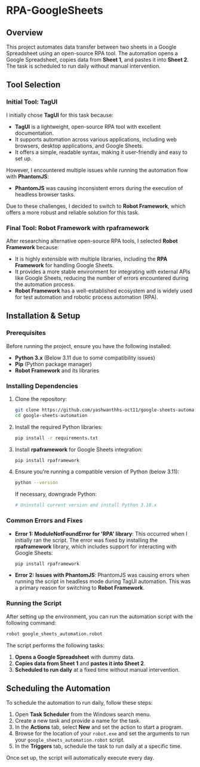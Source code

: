# RPA-GoogleSheets

## Overview

This project automates data transfer between two sheets in a Google Spreadsheet using an open-source RPA tool. The automation opens a Google Spreadsheet, copies data from **Sheet 1**, and pastes it into **Sheet 2**. The task is scheduled to run daily without manual intervention.

## Tool Selection

### Initial Tool: **TagUI**
I initially chose **TagUI** for this task because:
- **TagUI** is a lightweight, open-source RPA tool with excellent documentation.
- It supports automation across various applications, including web browsers, desktop applications, and Google Sheets.
- It offers a simple, readable syntax, making it user-friendly and easy to set up.

However, I encountered multiple issues while running the automation flow with **PhantomJS**:
- **PhantomJS** was causing inconsistent errors during the execution of headless browser tasks.

Due to these challenges, I decided to switch to **Robot Framework**, which offers a more robust and reliable solution for this task.

### Final Tool: **Robot Framework with rpaframework**
After researching alternative open-source RPA tools, I selected **Robot Framework** because:
- It is highly extensible with multiple libraries, including the **RPA Framework** for handling Google Sheets.
- It provides a more stable environment for integrating with external APIs like Google Sheets, reducing the number of errors encountered during the automation process.
- **Robot Framework** has a well-established ecosystem and is widely used for test automation and robotic process automation (RPA).

## Installation & Setup

### Prerequisites

Before running the project, ensure you have the following installed:
- **Python 3.x** (Below 3.11 due to some compatibility issues)
- **Pip** (Python package manager)
- **Robot Framework** and its libraries

### Installing Dependencies

1. Clone the repository:

   ```bash
   git clone https://github.com/yashwanthhs-oct11/google-sheets-automation.git
   cd google-sheets-automation
   ```

2. Install the required Python libraries:

   ```bash
   pip install -r requirements.txt
   ```

3. Install **rpaframework** for Google Sheets integration:

   ```bash
   pip install rpaframework
   ```

4. Ensure you're running a compatible version of Python (below 3.11):

   ```bash
   python --version
   ```

   If necessary, downgrade Python:

   ```bash
   # Uninstall current version and install Python 3.10.x
   ```

### Common Errors and Fixes

- **Error 1: ModuleNotFoundError for 'RPA' library**:
  This occurred when I initially ran the script. The error was fixed by installing the **rpaframework** library, which includes support for interacting with Google Sheets:

  ```bash
  pip install rpaframework
  ```

- **Error 2: Issues with PhantomJS**:
  PhantomJS was causing errors when running the script in headless mode during TagUI automation. This was a primary reason for switching to **Robot Framework**.

### Running the Script

After setting up the environment, you can run the automation script with the following command:

```bash
robot google_sheets_automation.robot
```

The script performs the following tasks:
1. **Opens a Google Spreadsheet** with dummy data.
2. **Copies data from Sheet 1** and **pastes it into Sheet 2**.
3. **Scheduled to run daily** at a fixed time without manual intervention.

## Scheduling the Automation

To schedule the automation to run daily, follow these steps:

1. Open **Task Scheduler** from the Windows search menu.
2. Create a new task and provide a name for the task.
3. In the **Actions** tab, select **New** and set the action to start a program.
4. Browse for the location of your `robot.exe` and set the arguments to run your `google_sheets_automation.robot` script.
5. In the **Triggers** tab, schedule the task to run daily at a specific time.

Once set up, the script will automatically execute every day.
